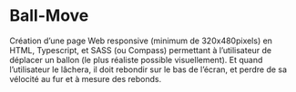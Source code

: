 # Ball-Move
Création d’une page Web responsive (minimum de 320x480pixels) en HTML, Typescript, et SASS (ou Compass) permettant à l’utilisateur de déplacer un ballon (le plus réaliste possible visuellement). Et quand l’utilisateur le lâchera, il doit rebondir sur le bas de l’écran, et perdre de sa vélocité au fur et à mesure des rebonds.

